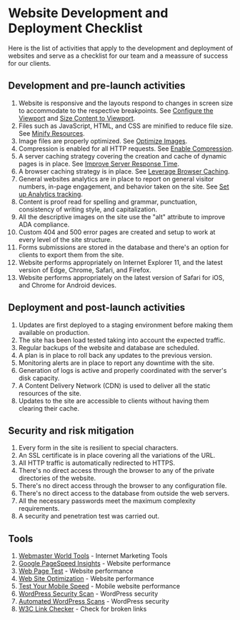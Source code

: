 # Website Development and Deployment Checklist

Here is the list of activities that apply to the development and deployment of websites and serve as a checklist for our team and a meassure of success for our clients. 

## Development and pre-launch activities

1. Website is responsive and the layouts respond to changes in screen size to accommodate to the respective breakpoints. See [Configure the Viewport](https://developers.google.com/speed/docs/insights/ConfigureViewport) and [Size Content to Viewport](https://developers.google.com/speed/docs/insights/SizeContentToViewport).
1. Files such as JavaScript, HTML, and CSS are minified to reduce file size. See [Minify Resources](https://developers.google.com/speed/docs/insights/MinifyResources).
1. Image files are properly optimized. See [
Optimize Images](https://developers.google.com/speed/docs/insights/OptimizeImages).
1. Compression is enabled for all HTTP requests. See [Enable Compression](https://developers.google.com/speed/docs/insights/EnableCompression).
1. A server caching strategy covering the creation and cache of dynamic pages is in place. See [Improve Server Response Time](https://developers.google.com/speed/docs/insights/Server).
1. A browser caching strategy is in place. See [Leverage Browser Caching](https://developers.google.com/speed/docs/insights/LeverageBrowserCaching).
1. General websites analytics are in place to report on general visitor numbers, in-page engagement, and behavior taken on the site. See [Set up Analytics tracking](https://support.google.com/analytics/answer/1008080?hl=en).
1. Content is proof read for spelling and grammar, punctuation, consistency of writing style, and capitalization.
1. All the descriptive images on the site use the "alt" attribute to improve ADA compliance.
1. Custom 404 and 500 error pages are created and setup to work at every level of the site structure.
1. Forms submissions are stored in the database and there's an option for clients to export them from the site.
1. Website performs appropriately on Internet Explorer 11, and the latest version of Edge, Chrome, Safari, and Firefox.
1. Website performs appropriately on the latest version of Safari for iOS, and Chrome for Android devices.

## Deployment and post-launch activities

1. Updates are first deployed to a staging environment before making them available on production.
1. The site has been load tested taking into account the expected traffic.
1. Regular backups of the website and database are scheduled.
1. A plan is in place to roll back any updates to the previous version.
1. Monitoring alerts are in place to report any downtime with the site.
1. Generation of logs is active and properly coordinated with the server's disk capacity.
1. A Content Delivery Network (CDN) is used to deliver all the static resources of the site.
1. Updates to the site are accessible to clients without having them clearing their cache.

## Security and risk mitigation

1. Every form in the site is resilient to special characters.
1. An SSL certificate is in place covering all the variations of the URL.
1. All HTTP traffic is automatically redirected to HTTPS.
1. There's no direct access through the browser to any of the private directories of the website.
1. There's no direct access through the browser to any configuration file.
1. There's no direct access to the database from outside the web servers.
1. All the necessary passwords meet the maximum complexity requirements.
1. A security and penetration test was carried out.

## Tools

1. [Webmaster World Tools](http://freetools.webmasterworld.com/) - Internet Marketing Tools
1. [Google PageSpeed Insights](https://developers.google.com/speed/pagespeed/insights/) - Website performance
1. [Web Page Test](https://www.webpagetest.org/) - Website performance
1. [Web Site Optimization](http://www.webpageanalyzer.com/) - Website performance
1. [Test Your Mobile Speed](https://testmysite.withgoogle.com) - Mobile website performance
1. [WordPress Security Scan](https://hackertarget.com/wordpress-security-scan/) - WordPress security
1. [Automated WordPress Scans](https://wpscans.com/scan) - WordPress security
1. [W3C Link Checker](http://validator.w3.org/checklink) - Check for broken links 
